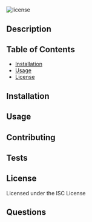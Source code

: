 
   # <Your-Project-Title>
   ![license](https://img.shields.io/badge/license-ISC%20license-green)

   ## Description
   
   ## Table of Contents
   
  - [Installation](#installation)
  - [Usage](#usage)
  - [License](#license)

   ## Installation
   
   ## Usage
  
   
   ## Contributing
   
   ## Tests
   ## License
   Licensed under the ISC License


   ## Questions
   